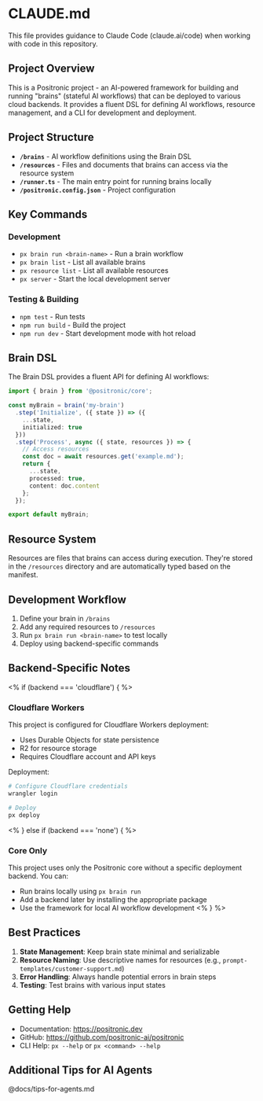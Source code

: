 # CLAUDE.md

This file provides guidance to Claude Code (claude.ai/code) when working with code in this repository.

## Project Overview

This is a Positronic project - an AI-powered framework for building and running "brains" (stateful AI workflows) that can be deployed to various cloud backends. It provides a fluent DSL for defining AI workflows, resource management, and a CLI for development and deployment.

## Project Structure

- **`/brains`** - AI workflow definitions using the Brain DSL
- **`/resources`** - Files and documents that brains can access via the resource system
- **`/runner.ts`** - The main entry point for running brains locally
- **`/positronic.config.json`** - Project configuration

## Key Commands

### Development

- `px brain run <brain-name>` - Run a brain workflow
- `px brain list` - List all available brains
- `px resource list` - List all available resources
- `px server` - Start the local development server

### Testing & Building

- `npm test` - Run tests
- `npm run build` - Build the project
- `npm run dev` - Start development mode with hot reload

## Brain DSL

The Brain DSL provides a fluent API for defining AI workflows:

```typescript
import { brain } from '@positronic/core';

const myBrain = brain('my-brain')
  .step('Initialize', ({ state }) => ({
    ...state,
    initialized: true
  }))
  .step('Process', async ({ state, resources }) => {
    // Access resources
    const doc = await resources.get('example.md');
    return {
      ...state,
      processed: true,
      content: doc.content
    };
  });

export default myBrain;
```

## Resource System

Resources are files that brains can access during execution. They're stored in the `/resources` directory and are automatically typed based on the manifest.

## Development Workflow

1. Define your brain in `/brains`
2. Add any required resources to `/resources`
3. Run `px brain run <brain-name>` to test locally
4. Deploy using backend-specific commands

## Backend-Specific Notes

<% if (backend === 'cloudflare') { %>
### Cloudflare Workers

This project is configured for Cloudflare Workers deployment:

- Uses Durable Objects for state persistence
- R2 for resource storage
- Requires Cloudflare account and API keys

Deployment:
```bash
# Configure Cloudflare credentials
wrangler login

# Deploy
px deploy
```
<% } else if (backend === 'none') { %>
### Core Only

This project uses only the Positronic core without a specific deployment backend. You can:

- Run brains locally using `px brain run`
- Add a backend later by installing the appropriate package
- Use the framework for local AI workflow development
<% } %>

## Best Practices

1. **State Management**: Keep brain state minimal and serializable
2. **Resource Naming**: Use descriptive names for resources (e.g., `prompt-templates/customer-support.md`)
3. **Error Handling**: Always handle potential errors in brain steps
4. **Testing**: Test brains with various input states

## Getting Help

- Documentation: https://positronic.dev
- GitHub: https://github.com/positronic-ai/positronic
- CLI Help: `px --help` or `px <command> --help`

## Additional Tips for AI Agents

@docs/tips-for-agents.md